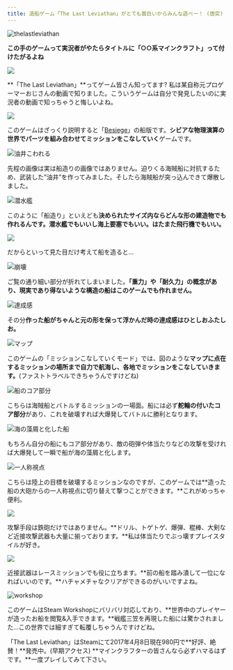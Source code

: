 ```yaml
---
title: 造船ゲーム「The Last Leviathan」がとても面白いからみんな遊べー！ (唐突)
---
```


![thelastleviathan](https://cdn-ak.f.st-hatena.com/images/fotolife/s/sasigume/20210208/20210208181039.png)

**この手のゲームって実況者がやたらタイトルに「○○系マインクラフト」って付けたがるよね**

![](https://cdn-ak.f.st-hatena.com/images/fotolife/s/sasigume/20210208/20210208094305.jpg)

**「The Last Leviathan」**ってゲーム皆さん知ってます? 私は某自称元プロゲーマーおじさんの動画で知りました。こういうゲームは自分で発見したいのに実況者の動画で知っちゃうと悔しいよね。

![](https://cdn-ak.f.st-hatena.com/images/fotolife/s/sasigume/20210208/20210208094326.jpg)

このゲームはざっくり説明すると「[Besiege](http://store.steampowered.com/app/346010/?l=japanese)」の船版です。**シビアな物理演算の世界でパーツを組み合わせてミッションをこなしていく**ゲームです。

![油井こわれる](https://cdn-ak.f.st-hatena.com/images/fotolife/s/sasigume/20210208/20210208094323.jpg)

先程の画像は実は船造りの画像ではありません。迫りくる海賊船に対抗するため、武装した”油井”を作ってみました。そしたら海賊船が突っ込んできて爆散しました。

![潜水艦](https://cdn-ak.f.st-hatena.com/images/fotolife/s/sasigume/20210208/20210208094339.jpg)

このように「船造り」といえども**決められたサイズ内ならどんな形の建造物でも作れるんです。潜水艦でもいいし海上要塞でもいい。はたまた飛行機でもいい。**

![](https://cdn-ak.f.st-hatena.com/images/fotolife/s/sasigume/20210208/20210208094329.jpg)

だからといって見た目だけ考えて船を造ると…

![崩壊](https://cdn-ak.f.st-hatena.com/images/fotolife/s/sasigume/20210208/20210208094332.jpg)

ご覧の通り細い部分が折れてしまいました。**「重力」や「耐久力」の概念があり、現実であり得ないような構造の船はこのゲームでも作れません。**

![達成感](https://cdn-ak.f.st-hatena.com/images/fotolife/s/sasigume/20210208/20210208094336.jpg)

その分**作った船がちゃんと元の形を保って浮かんだ時の達成感はひとしおふたしお。**

![マップ](https://cdn-ak.f.st-hatena.com/images/fotolife/s/sasigume/20210208/20210208094309.jpg)

このゲームの「ミッションこなしていくモード」では、図のような**マップに点在するミッションの場所まで自力で航海し、各地でミッションをこなしていきます。**(ファストトラベルできちゃうんですけどね)

![船のコア部分](https://cdn-ak.f.st-hatena.com/images/fotolife/s/sasigume/20210208/20210208101453.jpg)

こちらは海賊船とバトルするミッションの一場面。船には必ず**舵輪の付いたコア部分**があり、これを破壊すれば大爆発してバトルに勝利となります。

![海の藻屑と化した船](https://cdn-ak.f.st-hatena.com/images/fotolife/s/sasigume/20210208/20210208094319.jpg)

もちろん自分の船にもコア部分があり、敵の砲弾や体当たりなどの攻撃を受ければ大爆発して一瞬で船が海の藻屑と化します。

![一人称視点](https://cdn-ak.f.st-hatena.com/images/fotolife/s/sasigume/20210208/20210208111514.jpg)

こちらは陸上の目標を破壊するミッションなのですが、このゲームでは**造った船の大砲からの一人称視点に切り替えて撃つことができます。**これがめっちゃ便利。

![](https://cdn-ak.f.st-hatena.com/images/fotolife/s/sasigume/20210208/20210208094342.jpg)

攻撃手段は鉄砲だけではありません。**ドリル、トゲトゲ、爆弾、棍棒、大剣など近接攻撃武器も大量に揃っております。**私は体当たりでぶっ壊すプレイスタイルが好き。

![](https://cdn-ak.f.st-hatena.com/images/fotolife/s/sasigume/20210208/20210208094316.jpg)

近接武器はレースミッションでも役に立ちます。**前の船を踏み潰して一位になればいいのです。**ハチャメチャなクリアができるのがいいですよね。

![workshop](https://cdn-ak.f.st-hatena.com/images/fotolife/s/sasigume/20210208/20210208113113.png)

このゲームはSteam Workshopにバリバリ対応しており、**世界中のプレイヤーが造ったお船を閲覧&入手できます。**戦艦三笠を再現した船には驚かされました…この世界では細すぎて転覆しちゃうんですけどね。

「The Last Leviathan」はSteamにて2017年4月8日現在980円で**好評、絶賛！**発売中。(早期アクセス) **マインクラフターの皆さんなら必ずハマるはずです。**一度プレイしてみて下さい。
